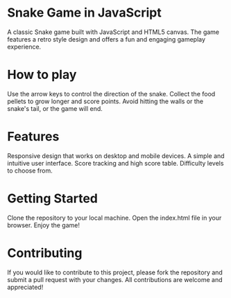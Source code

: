 # Snake Game in JavaScript #
A classic Snake game built with JavaScript and HTML5 canvas. The game features a retro style design and offers a fun and engaging gameplay experience.

# How to play #
Use the arrow keys to control the direction of the snake.
Collect the food pellets to grow longer and score points.
Avoid hitting the walls or the snake's tail, or the game will end.

# Features #
Responsive design that works on desktop and mobile devices.
A simple and intuitive user interface.
Score tracking and high score table.
Difficulty levels to choose from.

# Getting Started #
Clone the repository to your local machine.
Open the index.html file in your browser.
Enjoy the game!

# Contributing #
If you would like to contribute to this project, please fork the repository and submit a pull request with your changes. All contributions are welcome and appreciated!
